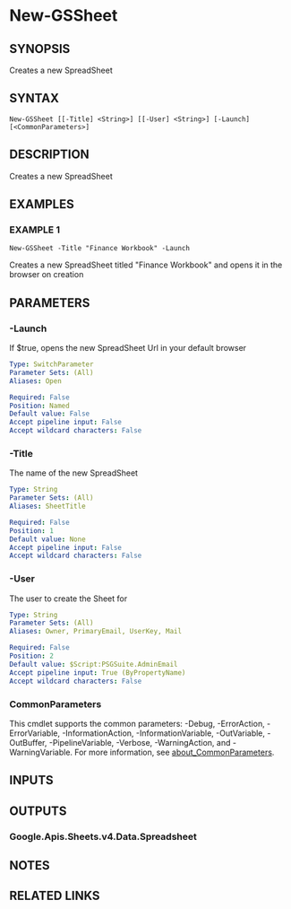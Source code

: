 # New-GSSheet

## SYNOPSIS
Creates a new SpreadSheet

## SYNTAX

```
New-GSSheet [[-Title] <String>] [[-User] <String>] [-Launch] [<CommonParameters>]
```

## DESCRIPTION
Creates a new SpreadSheet

## EXAMPLES

### EXAMPLE 1
```
New-GSSheet -Title "Finance Workbook" -Launch
```

Creates a new SpreadSheet titled "Finance Workbook" and opens it in the browser on creation

## PARAMETERS

### -Launch
If $true, opens the new SpreadSheet Url in your default browser

```yaml
Type: SwitchParameter
Parameter Sets: (All)
Aliases: Open

Required: False
Position: Named
Default value: False
Accept pipeline input: False
Accept wildcard characters: False
```

### -Title
The name of the new SpreadSheet

```yaml
Type: String
Parameter Sets: (All)
Aliases: SheetTitle

Required: False
Position: 1
Default value: None
Accept pipeline input: False
Accept wildcard characters: False
```

### -User
The user to create the Sheet for

```yaml
Type: String
Parameter Sets: (All)
Aliases: Owner, PrimaryEmail, UserKey, Mail

Required: False
Position: 2
Default value: $Script:PSGSuite.AdminEmail
Accept pipeline input: True (ByPropertyName)
Accept wildcard characters: False
```

### CommonParameters
This cmdlet supports the common parameters: -Debug, -ErrorAction, -ErrorVariable, -InformationAction, -InformationVariable, -OutVariable, -OutBuffer, -PipelineVariable, -Verbose, -WarningAction, and -WarningVariable. For more information, see [about_CommonParameters](http://go.microsoft.com/fwlink/?LinkID=113216).

## INPUTS

## OUTPUTS

### Google.Apis.Sheets.v4.Data.Spreadsheet
## NOTES

## RELATED LINKS
